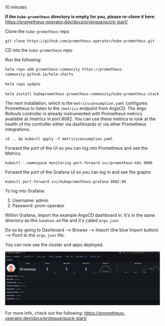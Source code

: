 10 minutes

**If the `kube-prometheus` directory is empty for you, please re-clone it here**: https://prometheus-operator.dev/docs/prologue/quick-start/

Clone the `kube-prometheus` repo

```
git clone https://github.com/prometheus-operator/kube-prometheus.git
```

CD into the `kube-prometheus` repo

Run the following:

```
helm repo add prometheus-community https://prometheus-community.github.io/helm-charts

helm repo update

helm install kubeprometheus prometheus-community/kube-prometheus-stack
```

The next installation, which is the `metricsconsumption.yaml` configures Prometheus to listen to the `/metrics` endpoint from ArgoCD. The Argo Rollouts controller is already instrumented with Prometheus metrics available at /metrics in port 8082. You can use these metrics to look at the health of the controller either via dashboards or via other Prometheus integrations.

```
cd .. && kubectl apply -f metricsconsumption.yaml
```

Forward the port of the UI so you can log into Prometheus and see the Metrics.

```
kubectl --namespace monitoring port-forward svc/prometheus-k8s 9090
```

Forward the port of the Grafana UI so you can log in and see the graphs


```
kubectl port-forward svc/kubeprometheus-grafana 8082:80
```

To log into Grafana:
1. Username: admin
2. Password: prom-operator

Within Grafana, import the example ArgoCD dashboard in. It's in the same directory as this `handson.md` file and it's called `argo.json`

Do so by going to Dashboard --> Browse --> Import (the blue Import button) --> Point to the `argo.json` file.

You can now see the cluster and apps deployed.

![](../../images/4.png)

For more info, check out the following: https://prometheus-operator.dev/docs/prologue/quick-start/